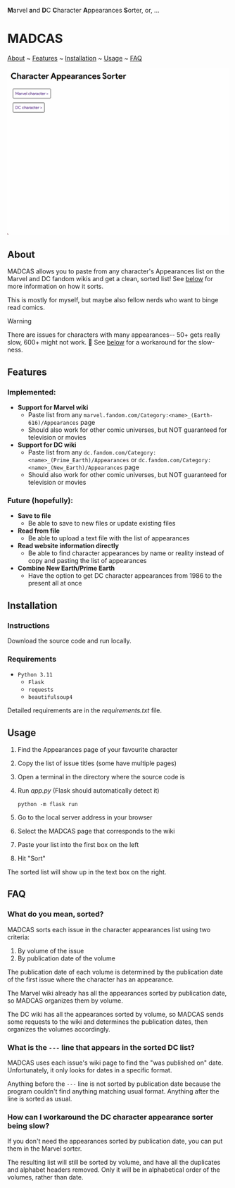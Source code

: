**M**arvel **a**nd **D**C **C**haracter **A**ppearances **S**orter, or, ...
# MADCAS

[About](#about) ~ [Features](#features) ~ [Installation](#installation) ~ [Usage](#usage) ~ [FAQ](#faq)

<img src="images/showcase.gif" />

## About

MADCAS allows you to paste from any character's Appearances list on the Marvel and DC fandom wikis and get a clean, sorted list! See [below](#what-do-you-mean-sorted) for more information on how it sorts.

This is mostly for myself, but maybe also fellow nerds who want to binge read comics. 

> [!WARNING]
> There are issues for characters with many appearances-- 50+ gets really slow, 600+ might not work. :smiling_face_with_tear: See [below](#how-can-i-workaround-the-dc-character-appearance-sorter-being-slow) for a workaround for the slow-ness.

## Features

### Implemented:

- **Support for Marvel wiki**
  - Paste list from any `marvel.fandom.com/Category:<name>_(Earth-616)/Appearances` page
  - Should also work for other comic universes, but NOT guaranteed for television or movies
- **Support for DC wiki**
  - Paste list from any `dc.fandom.com/Category:<name>_(Prime_Earth)/Appearances` or `dc.fandom.com/Category:<name>_(New_Earth)/Appearances` page
  - Should also work for other comic universes, but NOT guaranteed for television or movies


### Future (hopefully):

- **Save to file**
  - Be able to save to new files or update existing files
- **Read from file**
  - Be able to upload a text file with the list of appearances
- **Read website information directly**
  - Be able to find character appearances by name or reality instead of copy and pasting the list of appearances
- **Combine New Earth/Prime Earth**
  - Have the option to get DC character appearances from 1986 to the present all at once

## Installation

### Instructions

Download the source code and run locally.

### Requirements

- `Python 3.11`
  - `Flask`
  - `requests`
  - `beautifulsoup4`

Detailed requirements are in the *requirements.txt* file.

## Usage

1. Find the Appearances page of your favourite character
2. Copy the list of issue titles (some have multiple pages)
1. Open a terminal in the directory where the source code is
2. Run *app.py* (Flask should automatically detect it)

    ```
    python -m flask run
    ```

3. Go to the local server address in your browser
4. Select the MADCAS page that corresponds to the wiki
5. Paste your list into the first box on the left
6. Hit "Sort"

The sorted list will show up in the text box on the right.

## FAQ

### What do you mean, sorted?

MADCAS sorts each issue in the character appearances list using two criteria: 

1. By volume of the issue
2. By publication date of the volume

The publication date of each volume is determined by the publication date of the first issue where the character has an appearance.

The Marvel wiki already has all the appearances sorted by publication date, so MADCAS organizes them by volume.

The DC wiki has all the appearances sorted by volume, so MADCAS sends some requests to the wiki and determines the publication dates, then organizes the volumes accordingly.

### What is the <code>---</code> line that appears in the sorted DC list?

MADCAS uses each issue's wiki page to find the "was published on" date. Unfortunately, it only looks for dates in a specific format.

Anything before the `---` line is not sorted by publication date because the program couldn't find anything matching usual format. Anything after the line is sorted as usual.

### How can I workaround the DC character appearance sorter being slow?

If you don't need the appearances sorted by publication date, you can put them in the Marvel sorter. 

The resulting list will still be sorted by volume, and have  all the duplicates and alphabet headers removed. Only it will be in alphabetical order of the volumes, rather than date.
